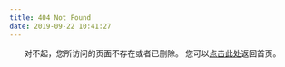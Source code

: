 ```yaml
---
title: 404 Not Found
date: 2019-09-22 10:41:27
---
```


<center>
对不起，您所访问的页面不存在或者已删除。
您可以<a href="http://tyu0820.github.io>">点击此处</a>返回首页。
</center>

<blockquote class="blockquote-center">
    
</blockquote>